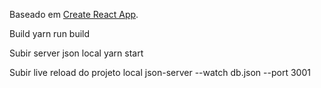 Baseado em [Create React App](https://github.com/facebookincubator/create-react-app).

Build
yarn run build

Subir server json local
yarn start

Subir live reload do projeto local
json-server --watch db.json --port 3001